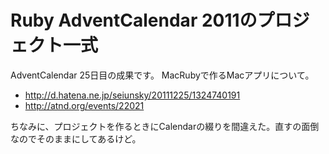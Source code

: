 # Ruby AdventCalendar 2011のプロジェクト一式
AdventCalendar 25日目の成果です。
MacRubyで作るMacアプリについて。

- http://d.hatena.ne.jp/seiunsky/20111225/1324740191
- http://atnd.org/events/22021

ちなみに、プロジェクトを作るときにCalendarの綴りを間違えた。直すの面倒なのでそのままにしてあるけど。

